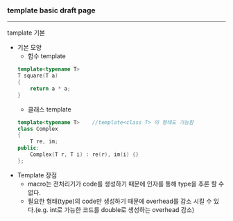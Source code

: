 ### template basic draft page
---
tamplate 기본  
- 기본 모양
    - 함수 template
    ```cpp
    template<typename T>
    T square(T a)
    {
        return a * a;
    }
    ```
    - 클래스 template
    ```cpp
    template<typename T>    //template<class T> 의 형태도 가능함
    class Complex
    {
        T re, im;
    public:
        Complex(T r, T i) : re(r), im(i) {}
    };
    ```
- Template 장점
    - macro는 전처리기가 code를 생성하기 때문에 인자를 통해 type을 추론 할 수 없다.
    - 필요한 형태(type)의 code만 생성하기 때문에 overhead를 감소 시킬 수 있다.(e.g. int로 가능한 코드를 double로 생성하는 overhead 감소)


